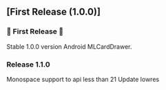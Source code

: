 ## [First Release (1.0.0)]
### 🚀 First Release 🚀
Stable 1.0.0 version Android MLCardDrawer.

### Release 1.1.0
Monospace support to api less than 21
Update lowres
